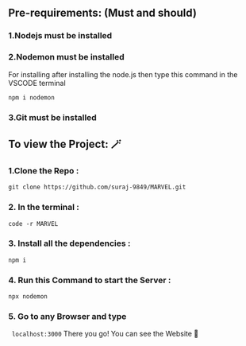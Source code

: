 ## Pre-requirements: (Must and should)

### 1.Nodejs must be installed
### 2.Nodemon must be installed 
 For installing after installing the node.js then type this command in the VSCODE terminal

 ``` npm i nodemon ```
### 3.Git must be installed 

## To view the Project: 🪄

### 1.Clone the Repo :
 ```git clone https://github.com/suraj-9849/MARVEL.git```
### 2. In the terminal :
  ```code -r MARVEL```
### 3. Install all the dependencies :
``` npm i ```
### 4. Run this Command to start the Server :
``` npx nodemon ```
### 5. Go to any Browser and type 
``` localhost:3000```
There you go! You can see the Website 🚀
